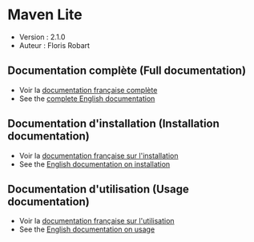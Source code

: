 # Maven Lite

- Version : 2.1.0
- Auteur : Floris Robart

## Documentation complète (Full documentation)

- Voir la [documentation française complète](https://florobart.github.io/mavenlite.github.io/Documentations/README.fr.html)
- See the [complete English documentation](https://florobart.github.io/mavenlite.github.io/Documentations/README.en.html)

## Documentation d'installation (Installation documentation)

- Voir la [documentation française sur l'installation](https://florobart.github.io/mavenlite.github.io/Documentations/Installation.fr.html)
- See the [English documentation on installation](https://florobart.github.io/mavenlite.github.io/Documentations/Installation.en.html)

## Documentation d'utilisation (Usage documentation)

- Voir la [documentation française sur l'utilisation](https://florobart.github.io/mavenlite.github.io/Documentations/Utilisation.fr.html)
- See the [English documentation on usage](https://florobart.github.io/mavenlite.github.io/Documentations/Utilisation.en.html)
